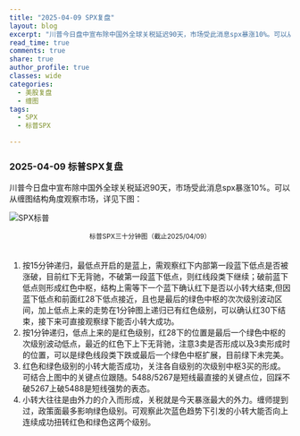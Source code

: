 ```yaml
---
title: "2025-04-09 SPX复盘"
layout: blog
excerpt: "川普今日盘中宣布除中国外全球关税延迟90天，市场受此消息spx暴涨10%。可以从缠图结构角度观察市场，详见下图"
read_time: true
comments: true
share: true
author_profile: true
classes: wide
categories:
  - 美股复盘
  - 缠图
tags:
  - SPX
  - 标普SPX

---
```


### 2025-04-09 标普SPX复盘
川普今日盘中宣布除中国外全球关税延迟90天，市场受此消息spx暴涨10%。可以从缠图结构角度观察市场，详见下图：

![SPX标普](https://image.olim.cc/2025/SPX-20250409-m30-c.jpeg)
<small><center>标普SPX三十分钟图（截止2025/04/09）</center></small>　

1. 按15分钟递归，最低点开启的是蓝上，需观察红下内部第一段蓝下低点是否被涨破，目前红下无背驰，不破第一段蓝下低点，则红线段类下继续；破前蓝下低点则形成红色中枢，结构上需等下一个蓝下确认红下是否以小转大结束,但因蓝下低点和前面红28下低点接近，且也是最后的绿色中枢的次次级别波动区间，加上低点上来的走势在1分钟图上递归已有红色级别，可以确认红30下结束，接下来可直接观察绿下能否小转大成功。
2. 按1分钟递归，低点上来的是红色级别，红28下的位置是最后一个绿色中枢的次级别波动低点，最近的红色下上下无背驰，注意3卖是否形成以及3卖形成时的位置，可以是绿色线段类下跌或最后一个绿色中枢扩展，目前绿下未完美。
3. 红色和绿色级别的小转大能否成功，关注各自级别的次级别中枢3买的形成。可结合上图中的关键点位跟随。5488/5267是短线最直接的关键点位，回踩不破5267上破5488是短线强势的表态。
4. 小转大往往是由外力的介入而形成，关税就是今天暴涨最大的外力。缠师提到过，政策面最多影响绿色级别。可观察此次蓝色趋势下引发的小转大能否向上连续成功扭转红色和绿色这两个级别。

